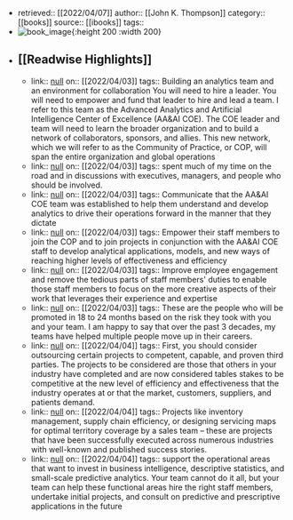 - retrieved:: [[2022/04/07]]
  author:: [[John K. Thompson]]
  category:: [[books]]
  source:: [[ibooks]]
  tags::
- ![book_image](https://readwise-assets.s3.amazonaws.com/static/images/default-book-icon-5.25188386e520.png){:height 200 :width 200}
- ## [[Readwise Highlights]]
	- link:: [null](null)
	  on:: [[2022/04/03]]
	  tags:: 
	  Building an analytics team and an environment for collaboration
	    You will need to hire a leader. You will need to empower and fund that leader to hire and lead a team. I refer to this team as the Advanced Analytics and Artificial Intelligence Center of Excellence (AA&AI COE). The COE leader and team will need to learn the broader organization and to build a network of collaborators, sponsors, and allies. This new network, which we will refer to as the Community of Practice, or COP, will span the entire organization and global operations
	- link:: [null](null)
	  on:: [[2022/04/03]]
	  tags:: 
	  spent much of my time on the road and in discussions with executives, managers, and people who should be involved.
	- link:: [null](null)
	  on:: [[2022/04/03]]
	  tags:: 
	  Communicate that the AA&AI COE team was established to help them understand and develop analytics to drive their operations forward in the manner that they dictate
	- link:: [null](null)
	  on:: [[2022/04/03]]
	  tags:: 
	  Empower their staff members to join the COP and to join projects in conjunction with the AA&AI COE staff to develop analytical applications, models, and new ways of reaching higher levels of effectiveness and efficiency
	- link:: [null](null)
	  on:: [[2022/04/03]]
	  tags:: 
	  Improve employee engagement and remove the tedious parts of staff members' duties to enable those staff members to focus on the more creative aspects of their work that leverages their experience and expertise
	- link:: [null](null)
	  on:: [[2022/04/03]]
	  tags:: 
	  These are the people who will be promoted in 18 to 24 months based on the risk they took with you and your team. I am happy to say that over the past 3 decades, my teams have helped multiple people move up in their careers.
	- link:: [null](null)
	  on:: [[2022/04/04]]
	  tags:: 
	  First, you should consider outsourcing certain projects to competent, capable, and proven third parties. The projects to be considered are those that others in your industry have completed and are now considered tables stakes to be competitive at the new level of efficiency and effectiveness that the industry operates at or that the market, customers, suppliers, and patients demand.
	- link:: [null](null)
	  on:: [[2022/04/04]]
	  tags:: 
	  Projects like inventory management, supply chain efficiency, or designing servicing maps for optimal territory coverage by a sales team – these are projects that have been successfully executed across numerous industries with well-known and published success stories.
	- link:: [null](null)
	  on:: [[2022/04/04]]
	  tags:: 
	  support the operational areas that want to invest in business intelligence, descriptive statistics, and small-scale predictive analytics. Your team cannot do it all, but your team can help these functional areas hire the right staff members, undertake initial projects, and consult on predictive and prescriptive applications in the future